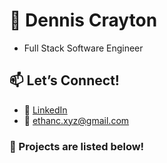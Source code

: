 # 🚀 Dennis Crayton 
- Full Stack Software Engineer

## 📫 Let’s Connect!
- 💼 [LinkedIn](https://www.linkedin.com/in/dennis-crayton)  
- 📧 ethanc.xyz@gmail.com

### 🌟 Projects are listed below!

